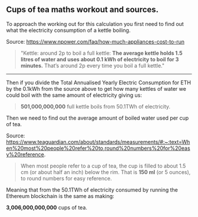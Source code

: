 ﻿## Cups of tea maths workout and sources.
To approach the working out for this calculation you first need to find out what the electricity consumption of a kettle boiling.

Source: https://www.npower.com/faq/how-much-appliances-cost-to-run

> "Kettle: around 2p to boil a full kettle: **The average kettle holds
> 1.5 litres of water and uses about 0.1 kWh of electricity to boil for 3 minutes.** That’s around 2p every time you boil a full kettle."

___

Then if you divide the Total Annualised Yearly Electric Consumption for ETH by the 0.1kWh from the source above to get how many kettles of water we could boil with the same amount of electricity giving us:

> **501,000,000,000** full kettle boils from 50.1TWh of electricity.

Then we need to find out the average amount of boiled water used per cup of tea.

Source: https://www.teaguardian.com/about/standards/measurements/#:~:text=When%20most%20people%20refer%20to,round%20numbers%20for%20easy%20reference.

> When most people refer to a cup of tea, the cup is filled to about 1.5 cm (or about half an inch) below the rim. That is **150 ml** (or 5 ounces), to round numbers for easy reference.

Meaning that from the 50.1TWh of electricity consumed by running the Ethereum blockchain is the same as making:

**3,006,000,000,000** cups of tea.
